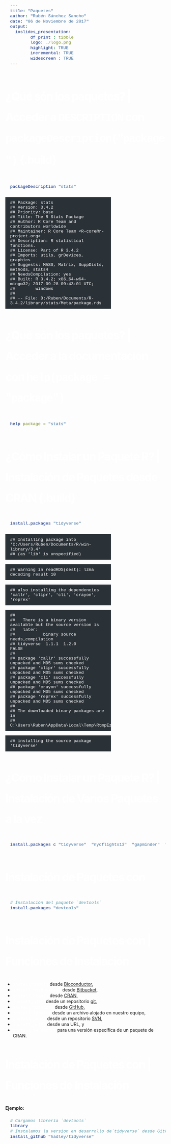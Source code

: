 ```yaml
---
title: "Paquetes"
author: "Rubén Sánchez Sancho"
date: "06 de Noviembre de 2017"
output: 
  ioslides_presentation:
        df_print : tibble
        logo: ./logo.png
        highlight: TRUE
        incremental: TRUE
        widescreen : TRUE
---
```

<style>
h2 { 
   font-size: 36px; 
   line-height: 65px; 
   letter-spacing: -2px; 
   color: #FFFFFF;
} 
</style>

<style>
h3 {
  font-size: 30px;
  letter-spacing: -1px;
  line-height: 2;
  font-weight: inherit;
  color: #797979;
  padding: 0px;
}
</style>

<style>
.title-slide {
  background-color: #8BBB27;
}
</style>

<style>
slides > slide.backdrop {
  background:#262D35;
}
</style>

<style>
slides > slide {
  font-size: 22px;
  padding: 40px 60px 50px 100px;
}
</style>

<style>
pre {
  width : 60%;
  padding: 10px 15px 10px 15px;
  left: 0px;
  background-color: #2A3137;
}
</style>

<!-- <style> -->
<!-- pre { -->
<!--   width : 100%; -->
<!--   padding: 10px 15px 10px 15px; -->
<!--   left: 0px; -->
<!--   background-color: #7E7E7E; -->
<!--   color:white; -->
<!-- } -->
<!-- </style> -->

<style>
code {
  font-size: 95%;
  font-family: 'Source Code Pro', 'Courier New', monospace;
  color: white;

}
</style>

<style>
.prettyprint {
  background-color: #c4c6c6;
}
</style>

<style> 
slides > slide:not(.nobackground):before {
  margin: 40px 5px;
}
</style>

<!-- <style> -->
<!-- table.rmdtable th {  -->
<!--    color: #515151;  -->
<!--    background: -webkit-gradient(linear, 50% 0%, 50% 100%, color-stop(40%, #CED815), color-stop(80%, #989e1d)) no-repeat;  -->
<!--    background: -webkit-linear-gradient(top, #CED815 40%, #989e1d 80%) no-repeat;  -->
<!--    background: -moz-linear-gradient(top, #CED815 40%, #989e1d 80%) no-repeat;  -->
<!--    background: -o-linear-gradient(top, #CED815 40%, #989e1d 80%) no-repeat;  -->
<!--    background: linear-gradient(top, #CED815 40%, #989e1d 80%) no-repeat;  -->
<!--  }  -->
<!-- </style> -->

<style>
table.rmdtable {
  width: 15%;
  border-collapse: -moz-initial;
  border-collapse: initial;
  border-spacing: 2px;
  border-bottom: 1px solid #797979;
}
</style>

<style>
table.rmdtable tr > td:first-child, table th {
  font-weight: 600;
  color: #515151;
}
</style>

<style>
table.rmdtable td, table th {
  font-size: 14px;
  padding: 1em 0.5em;
}
</style>






## ¿Qué són los paquetes? | Acceder a `DESCRIPTION` con `packageDescription("package")` {.build}



```r
packageDescription("stats")
```

```
## Package: stats
## Version: 3.4.2
## Priority: base
## Title: The R Stats Package
## Author: R Core Team and contributors worldwide
## Maintainer: R Core Team <R-core@r-project.org>
## Description: R statistical functions.
## License: Part of R 3.4.2
## Imports: utils, grDevices, graphics
## Suggests: MASS, Matrix, SuppDists, methods, stats4
## NeedsCompilation: yes
## Built: R 3.4.2; x86_64-w64-mingw32; 2017-09-28 09:43:01 UTC;
##        windows
## 
## -- File: D:/Ruben/Documents/R-3.4.2/library/stats/Meta/package.rds
```

## ¿Qué són los paquetes? | Acceder a la documentación con `help(package = "package")`



```r
help(package = "stats")
```


## ¿Cómo Instalar un Paquete R? | Instalación de Paquetes desde CRAN {.build}


```r
install.packages("tidyverse")
```


```
## Installing package into 'C:/Users/Ruben/Documents/R/win-library/3.4'
## (as 'lib' is unspecified)
```

```
## Warning in readRDS(dest): lzma decoding result 10
```

```
## also installing the dependencies 'callr', 'clipr', 'cli', 'crayon', 'reprex'
```

```
## 
##   There is a binary version available but the source version is
##   later:
##           binary source needs_compilation
## tidyverse  1.1.1  1.2.0             FALSE
## 
## package 'callr' successfully unpacked and MD5 sums checked
## package 'clipr' successfully unpacked and MD5 sums checked
## package 'cli' successfully unpacked and MD5 sums checked
## package 'crayon' successfully unpacked and MD5 sums checked
## package 'reprex' successfully unpacked and MD5 sums checked
## 
## The downloaded binary packages are in
## 	C:\Users\Ruben\AppData\Local\Temp\RtmpEztpcI\downloaded_packages
```

```
## installing the source package 'tidyverse'
```


## ¿Cómo Instalar un Paquete R? | Instalación de Varios Paquetes a la vez



```r
install.packages(c("tidyverse", "nycflights13", "gapminder", "Lahman"))
```


## Instalación de Paquetes con 


```r
# Instalación del paquete `devtools`
install.packages("devtools")
```


## Instalación de Paquetes con | Funciones de Instalación

- `install_bioc()` desde [Bioconductor](https://www.bioconductor.org/),
- `install_bitbucket()` desde [Bitbucket](https://bitbucket.org/),
- `install_cran()` desde [CRAN](https://cran.r-project.org/index.html),
- `install_git()`desde un repositorio [git](https://git-scm.com/),
- `install_github()` desde [GitHub](https://github.com/),
- `install_local()` desde un archivo alojado en nuestro equipo,
- `install_svn()` desde un repositorio [SVN](https://subversion.apache.org/),
- `install_url()` desde una URL, y
- `install_version()` para una versión específica de un paquete de CRAN.


## Instalación de Paquetes con | Funciones de Instalación

__Ejemplo:__


```r
# Cargamos libreria `devtools`
library(devtools)
# Instalamos la version en desarrollo de`tidyverse` desde GitHub
install_github("hadley/tidyverse")
```







